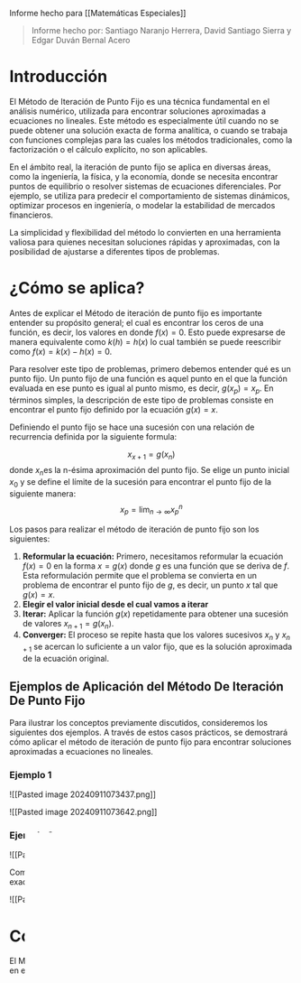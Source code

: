Informe hecho para [[Matemáticas Especiales]]

> Informe hecho por: Santiago Naranjo Herrera, David Santiago Sierra y Edgar Duván Bernal Acero

# Introducción

El Método de Iteración de Punto Fijo es una técnica fundamental en el análisis numérico, utilizada para encontrar soluciones aproximadas a ecuaciones no lineales. Este método es especialmente útil cuando no se puede obtener una solución exacta de forma analítica, o cuando se trabaja con funciones complejas para las cuales los métodos tradicionales, como la factorización o el cálculo explícito, no son aplicables.

En el ámbito real, la iteración de punto fijo se aplica en diversas áreas, como la ingeniería, la física, y la economía, donde se necesita encontrar puntos de equilibrio o resolver sistemas de ecuaciones diferenciales. Por ejemplo, se utiliza para predecir el comportamiento de sistemas dinámicos, optimizar procesos en ingeniería, o modelar la estabilidad de mercados financieros.

La simplicidad y flexibilidad del método lo convierten en una herramienta valiosa para quienes necesitan soluciones rápidas y aproximadas, con la posibilidad de ajustarse a diferentes tipos de problemas.

# ¿Cómo se aplica?

Antes de explicar el Método de iteración de punto fijo es importante entender su propósito general; el cual es encontrar los ceros de una función, es decir, los valores en donde $f(x)=0$.
Esto puede expresarse de manera equivalente como $k(h) = h(x)$ lo cual también se puede reescribir como $f(x) = k(x) - h(x) = 0$.


Para resolver este tipo de problemas, primero debemos entender qué es un punto fijo. Un punto fijo de una función es aquel punto en el que la función evaluada en ese punto es igual al punto mismo, es decir, $g(x_p) = x_p$. En términos simples, la descripción de este tipo de problemas consiste en encontrar el punto fijo definido por la ecuación $g(x) = x$.

Definiendo el punto fijo se hace una sucesión con una relación de recurrencia definida por la siguiente formula:

$$x_{x+1} = g(x_n)$$
donde $x_n$​ es la n-ésima aproximación del punto fijo. Se elige un punto inicial $x_0$ y se define el límite de la sucesión para encontrar el punto fijo de la siguiente manera:
$$
x_p = \lim_{n\to \infty}x_p^n
$$

Los pasos para realizar el método de iteración de punto fijo son los siguientes:

1. **Reformular la ecuación:** Primero, necesitamos reformular la ecuación $f(x)=0$ en la forma $x=g(x)$ donde $g$ es una función que se deriva de $f$. Esta reformulación permite que el problema se convierta en un problema de encontrar el punto fijo de $g$, es decir, un punto $x$ tal que $g(x)=x$.
2. **Elegir el valor inicial desde el cual vamos a iterar**
3. **Iterar:** Aplicar la función $g(x)$ repetidamente para obtener una sucesión de valores $x_{n+1}​=g(x_{n}​)$.
4. **Converger:** El proceso se repite hasta que los valores sucesivos $x_n$ y $x_{n+1}$​ se acercan lo suficiente a un valor fijo, que es la solución aproximada de la ecuación original.

## Ejemplos de Aplicación del Método De Iteración De Punto Fijo

Para ilustrar los conceptos previamente discutidos, consideremos los siguientes dos ejemplos. A través de estos casos prácticos, se demostrará cómo aplicar el método de iteración de punto fijo para encontrar soluciones aproximadas a ecuaciones no lineales.

### Ejemplo 1

![[Pasted image 20240911073437.png]]

![[Pasted image 20240911073642.png]]
### Ejemplo 2

![[Pasted image 20240911073658.png]]

Como el valor se estabiliza tenemos que $x=2$ ya que 2 es una ecuación exacta de la ecuación original.

![[Pasted image 20240911080719.png]]

# Conclusión
El Método de Iteración de Punto Fijo es una herramienta poderosa y versátil en el análisis numérico, especialmente cuando se busca resolver ecuaciones no lineales de manera aproximada. A través de su simplicidad y facilidad de implementación, este método permite encontrar puntos fijos de funciones en contextos donde los métodos analíticos convencionales pueden no ser prácticos o factibles.

Los ejemplos presentados demuestran cómo, mediante la elección adecuada de una función $g(x)$ y un punto inicial, es posible aproximar soluciones con un alto grado de precisión. Sin embargo, es importante tener en cuenta que la convergencia del método depende de ciertas condiciones sobre la función y el intervalo de interés, por lo que siempre es recomendable realizar un análisis previo de la función para garantizar su aplicabilidad y efectividad.

